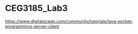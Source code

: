 # CEG3185_Lab3

https://www.digitalocean.com/community/tutorials/java-socket-programming-server-client
